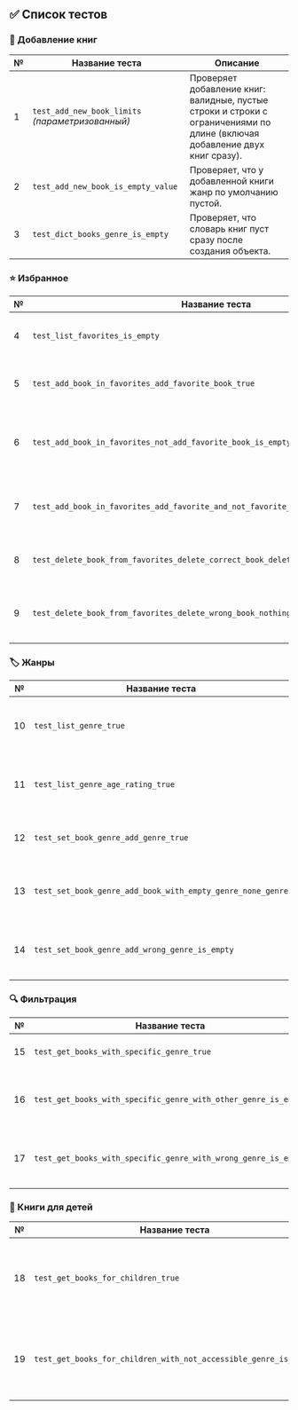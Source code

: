 ## ✅ Список тестов

### 📌 Добавление книг

| №  | Название теста | Описание |
|----|----------------|----------|
| 1  | `test_add_new_book_limits` *(параметризованный)* | Проверяет добавление книг: валидные, пустые строки и строки с ограничениями по длине (включая добавление двух книг сразу). |
| 2  | `test_add_new_book_is_empty_value` | Проверяет, что у добавленной книги жанр по умолчанию пустой. |
| 3  | `test_dict_books_genre_is_empty` | Проверяет, что словарь книг пуст сразу после создания объекта. |

### ⭐️ Избранное

| №  | Название теста | Описание |
|----|----------------|----------|
| 4  | `test_list_favorites_is_empty` | Проверяет, что список избранных книг изначально пуст. |
| 5  | `test_add_book_in_favorites_add_favorite_book_true` | Проверяет корректное добавление книги в избранное. |
| 6  | `test_add_book_in_favorites_not_add_favorite_book_is_empty` | Проверяет, что книга не попадает в избранное, если её туда не добавляли. |
| 7  | `test_add_book_in_favorites_add_favorite_and_not_favorite_books_just_favorite_book` | Проверяет, что только отмеченная книга появляется в избранном. |
| 8  | `test_delete_book_from_favorites_delete_correct_book_delete_correct_book` | Проверяет успешное удаление книги из избранного. |
| 9  | `test_delete_book_from_favorites_delete_wrong_book_nothing_delete` | Проверяет, что попытка удалить несуществующую книгу не влияет на список. |

### 🏷 Жанры

| №  | Название теста | Описание |
|----|----------------|----------|
| 10 | `test_list_genre_true` | Проверка корректности списка доступных жанров. |
| 11 | `test_list_genre_age_rating_true` | Проверка списка жанров с возрастным ограничением. |
| 12 | `test_set_book_genre_add_genre_true` | Проверяет корректное присваивание жанра. |
| 13 | `test_set_book_genre_add_book_with_empty_genre_none_genre` | Проверяет, что жанр не назначается, если книга отсутствует. |
| 14 | `test_set_book_genre_add_wrong_genre_is_empty` | Проверяет, что недопустимый жанр не сохраняется. |

### 🔍 Фильтрация

| №  | Название теста | Описание |
|----|----------------|----------|
| 15 | `test_get_books_with_specific_genre_true` | Проверка фильтрации книг по жанру. |
| 16 | `test_get_books_with_specific_genre_with_other_genre_is_empty` | Проверка, что фильтрация по неподходящему жанру возвращает пустой список. |
| 17 | `test_get_books_with_specific_genre_with_wrong_genre_is_empty` | Проверка, что фильтрация по несуществующему жанру возвращает пустой список. |

### 👶 Книги для детей

| №  | Название теста | Описание |
|----|----------------|----------|
| 18 | `test_get_books_for_children_true` | Проверяет, что метод возвращает только безопасные книги для детей. |
| 19 | `test_get_books_for_children_with_not_accessible_genre_is_empty` | Проверяет, что книги с возрастными ограничениями не попадают в список для детей. |